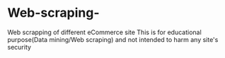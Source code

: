 # Web-scraping-
Web scrapping of different eCommerce site
This is for educational purpose(Data mining/Web scraping) and not intended to harm any site's security
